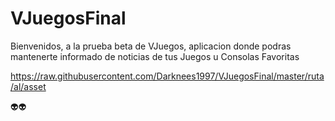 # VJuegosFinal

 Bienvenidos, a la prueba beta de VJuegos, aplicacion donde podras mantenerte informado de noticias de tus Juegos u Consolas Favoritas
 
https://raw.githubusercontent.com/Darknees1997/VJuegosFinal/master/ruta/al/asset

👽👽

